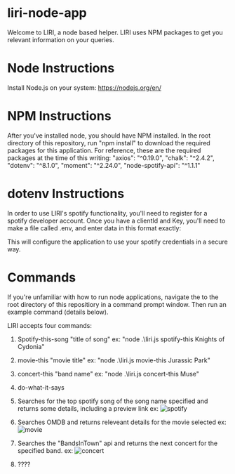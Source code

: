 # liri-node-app
Welcome to LIRI, a node based helper.
LIRI uses NPM packages to get you relevant information  on your queries.

# Node Instructions
Install Node.js on your system:
https://nodejs.org/en/

# NPM Instructions
After you've installed node, you should have NPM installed. In the root directory of this repository, run "npm install" to download the required packages for this application. 
For reference, these are the required packages at the time of this writing:
    "axios": "^0.19.0",
    "chalk": "^2.4.2",
    "dotenv": "^8.1.0",
    "moment": "^2.24.0",
    "node-spotify-api": "^1.1.1"


# dotenv Instructions
In order to use LIRI's spotify functionality, you'll need to register for a spotify developer account.
Once you have a clientId and Key, you'll need to make a file called .env, and enter data in this format exactly:

This will configure the application to use your spotify credentials in a secure way.

# Commands
If you're unfamiliar with how to run node applications, navigate the to the root directory of this repositiory in a command prompt window. Then run an example command (details below).

LIRI accepts four commands:

1) Spotify-this-song "title of song"
    ex: "node .\liri.js spotify-this Knights of Cydonia"
2) movie-this "movie title"
    ex: "node .\liri.js movie-this Jurassic Park"
3) concert-this "band name"
    ex: "node .\liri.js concert-this Muse"
4) do-what-it-says 

1) Searches for the top spotify song of the song name specified and returns some details, including a preview link
    ex: ![spotify](https://user-images.githubusercontent.com/38290836/65622720-236f9f00-df7b-11e9-81c4-ad194ac4966d.PNG)

2) Searches OMDB and returns releveant details for the movie selected
    ex: ![movie](https://user-images.githubusercontent.com/38290836/65622729-27032600-df7b-11e9-8df4-e1d80b99d606.PNG)

3) Searches the "BandsInTown" api and returns the next concert for the specified band.
    ex: ![concert](https://user-images.githubusercontent.com/38290836/65622736-2bc7da00-df7b-11e9-84f5-88208badc1fe.PNG)

4) ????

